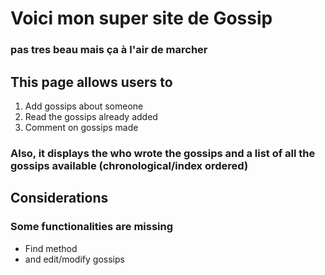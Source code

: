 # Voici mon super site de Gossip
### pas tres beau mais ça à l'air de marcher

## This page allows users to 
1. Add gossips about someone
2. Read the gossips already added
3. Comment on gossips made

### Also, it displays the who wrote the gossips and a list of all the gossips available (chronological/index ordered)

## Considerations
### Some functionalities are missing

* Find method
* and edit/modify gossips
